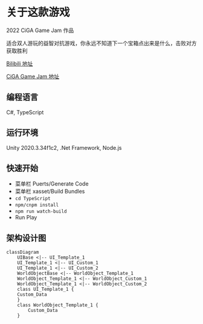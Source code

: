 # 关于这款游戏
 
2022 CiGA Game Jam 作品

适合双人游玩的益智对抗游戏，你永远不知道下一个宝箱点出来是什么，击败对方获取胜利

[Bilibili 地址](https://www.bilibili.com/video/BV1dT411g7uu?spm_id_from=333.999.0.0&vd_source=e68c95a115d28d52befc8ea1da98dba7)

[CiGA Game Jam 地址](https://gmhub.com/game/1246)

## 编程语言
C#, TypeScript

## 运行环境
Unity 2020.3.34f1c2, .Net Framework, Node.js

## 快速开始

- 菜单栏 Puerts/Generate Code
- 菜单栏 xasset/Build Bundles
- ``cd TypeScript``
- ``npm/cnpm install``
- ``npm run watch-build``
- Run Play

## 架构设计图
```mermaid
classDiagram
	UIBase <|-- UI_Template_1
	UI_Template_1 <|-- UI_Custom_1
	UI_Template_1 <|-- UI_Custom_2
	WorldObjectBase <|-- WorldObject_Template_1
	WorldObject_Template_1 <|-- WorldObject_Custom_1
	WorldObject_Template_1 <|-- WorldObject_Custom_2
	class UI_Template_1 {
	Custom_Data
	}
	class WorldObject_Template_1 {
		Custom_Data
	}
```
